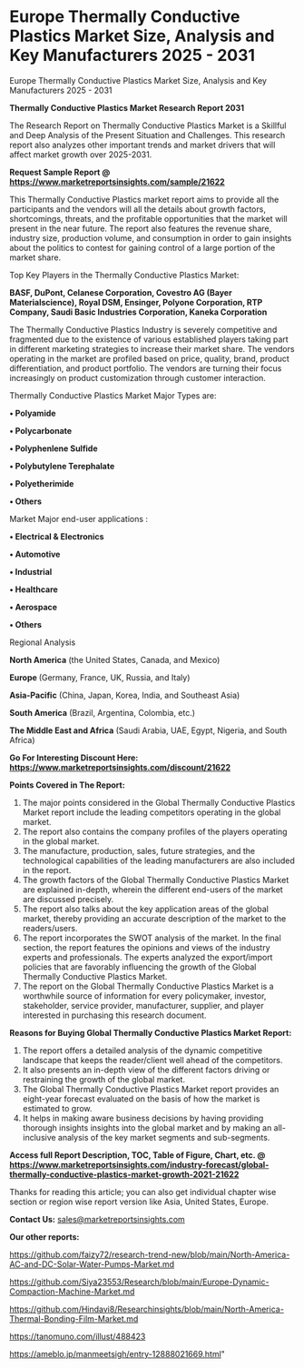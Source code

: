 # Europe Thermally Conductive Plastics Market Size, Analysis and Key Manufacturers 2025 - 2031
Europe Thermally Conductive Plastics Market Size, Analysis and Key Manufacturers 2025 - 2031

<strong>Thermally Conductive Plastics Market Research Report 2031</strong>

The Research Report on Thermally Conductive Plastics Market is a Skillful and Deep Analysis of the Present Situation and Challenges. This research report also analyzes other important trends and market drivers that will affect market growth over 2025-2031.

<strong>Request Sample Report @ <a href=https://www.marketreportsinsights.com/sample/21622>https://www.marketreportsinsights.com/sample/21622</a></strong>

This Thermally Conductive Plastics market report aims to provide all the participants and the vendors will all the details about growth factors, shortcomings, threats, and the profitable opportunities that the market will present in the near future. The report also features the revenue share, industry size, production volume, and consumption in order to gain insights about the politics to contest for gaining control of a large portion of the market share.

Top Key Players in the Thermally Conductive Plastics Market:

<strong>BASF, DuPont, Celanese Corporation, Covestro AG (Bayer Materialscience), Royal DSM, Ensinger, Polyone Corporation, RTP Company, Saudi Basic Industries Corporation, Kaneka Corporation</strong>

The Thermally Conductive Plastics Industry is severely competitive and fragmented due to the existence of various established players taking part in different marketing strategies to increase their market share. The vendors operating in the market are profiled based on price, quality, brand, product differentiation, and product portfolio. The vendors are turning their focus increasingly on product customization through customer interaction.

Thermally Conductive Plastics Market Major Types are:

<strong>• Polyamide

• Polycarbonate

• Polyphenlene Sulfide

• Polybutylene Terephalate

• Polyetherimide

• Others</strong>

Market Major end-user applications :

<strong>• Electrical & Electronics

• Automotive

• Industrial

• Healthcare

• Aerospace

• Others</strong>

Regional Analysis

</u><strong><b>North America</b></strong> (the United States, Canada, and Mexico)

<strong><b>Europe </b></strong>(Germany, France, UK, Russia, and Italy)

<strong><b>Asia-Pacific</b></strong> (China, Japan, Korea, India, and Southeast Asia)

<strong><b>South America</b></strong> (Brazil, Argentina, Colombia, etc.)

<strong><b>The Middle East and Africa</b></strong> (Saudi Arabia, UAE, Egypt, Nigeria, and South Africa)

<strong>Go For Interesting Discount Here: <a href=https://www.marketreportsinsights.com/discount/21622>https://www.marketreportsinsights.com/discount/21622</a></strong>

<strong>Points Covered in The Report:</strong>
<ol>
  <li>The major points considered in the Global Thermally Conductive Plastics Market report include the leading competitors operating in the global market.</li>
  <li>The report also contains the company profiles of the players operating in the global market.</li>
  <li>The manufacture, production, sales, future strategies, and the technological capabilities of the leading manufacturers are also included in the report.</li>
  <li>The growth factors of the Global Thermally Conductive Plastics Market are explained in-depth, wherein the different end-users of the market are discussed precisely.</li>
  <li>The report also talks about the key application areas of the global market, thereby providing an accurate description of the market to the readers/users.</li>
  <li>The report incorporates the SWOT analysis of the market. In the final section, the report features the opinions and views of the industry experts and professionals. The experts analyzed the export/import policies that are favorably influencing the growth of the Global Thermally Conductive Plastics Market.</li>
  <li>The report on the Global Thermally Conductive Plastics Market is a worthwhile source of information for every policymaker, investor, stakeholder, service provider, manufacturer, supplier, and player interested in purchasing this research document.</li>
</ol>
<strong>Reasons for Buying Global Thermally Conductive Plastics Market Report:</strong>

<ol>
  <li>The report offers a detailed analysis of the dynamic competitive landscape that keeps the reader/client well ahead of the competitors.</li>
  <li>It also presents an in-depth view of the different factors driving or restraining the growth of the global market.</li>
  <li>The Global Thermally Conductive Plastics Market report provides an eight-year forecast evaluated on the basis of how the market is estimated to grow.</li>
  <li>It helps in making aware business decisions by having providing thorough insights insights into the global market and by making an all-inclusive analysis of the key market segments and sub-segments.</li>
</ol>
<strong>Access full Report Description, TOC, Table of Figure, Chart, etc. @ <a href=https://www.marketreportsinsights.com/industry-forecast/global-thermally-conductive-plastics-market-growth-2021-21622>https://www.marketreportsinsights.com/industry-forecast/global-thermally-conductive-plastics-market-growth-2021-21622</a></strong>


Thanks for reading this article; you can also get individual chapter wise section or region wise report version like Asia, United States, Europe.

<strong>Contact Us:</strong>
sales@marketreportsinsights.com

<strong>Our other reports:</strong>

<a href=https://github.com/faizy72/research-trend-new/blob/main/North-America-AC-and-DC-Solar-Water-Pumps-Market.md>https://github.com/faizy72/research-trend-new/blob/main/North-America-AC-and-DC-Solar-Water-Pumps-Market.md</a>

<a href=https://github.com/Siya23553/Research/blob/main/Europe-Dynamic-Compaction-Machine-Market.md>https://github.com/Siya23553/Research/blob/main/Europe-Dynamic-Compaction-Machine-Market.md</a>

<a href=https://github.com/Hindavi8/Researchinsights/blob/main/North-America-Thermal-Bonding-Film-Market.md>https://github.com/Hindavi8/Researchinsights/blob/main/North-America-Thermal-Bonding-Film-Market.md</a>

<a href=https://tanomuno.com/illust/488423>https://tanomuno.com/illust/488423</a>

<a href=https://ameblo.jp/manmeetsigh/entry-12888021669.html>https://ameblo.jp/manmeetsigh/entry-12888021669.html</a>"

